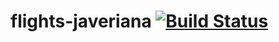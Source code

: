 # flights-javeriana [![Build Status](https://www.travis-ci.com/mateoflosan/flights-javeriana.svg?token=MDuoZLRzqZz9fP8EPqpp&branch=master)](https://www.travis-ci.com/mateoflosan/flights-javeriana)
